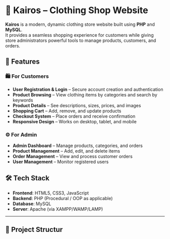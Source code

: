 # 👗 Kairos – Clothing Shop Website

**Kairos** is a modern, dynamic clothing store website built using **PHP** and **MySQL**.  
It provides a seamless shopping experience for customers while giving store administrators powerful tools to manage products, customers, and orders.



## 📌 Features

### 🛍 For Customers
- **User Registration & Login** – Secure account creation and authentication
- **Product Browsing** – View clothing items by categories and search by keywords
- **Product Details** – See descriptions, sizes, prices, and images
- **Shopping Cart** – Add, remove, and update products
- **Checkout System** – Place orders and receive confirmation
- **Responsive Design** – Works on desktop, tablet, and mobile

### ⚙ For Admin
- **Admin Dashboard** – Manage products, categories, and orders
- **Product Management** – Add, edit, and delete items
- **Order Management** – View and process customer orders
- **User Management** – Monitor registered users


## 🛠 Tech Stack

- **Frontend**: HTML5, CSS3, JavaScript
- **Backend**: PHP (Procedural / OOP as applicable)
- **Database**: MySQL
- **Server**: Apache (via XAMPP/WAMP/LAMP)


---

## 📂 Project Structur

